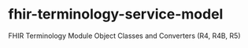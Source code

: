 # fhir-terminology-service-model
FHIR Terminology Module Object Classes and Converters (R4, R4B, R5)
